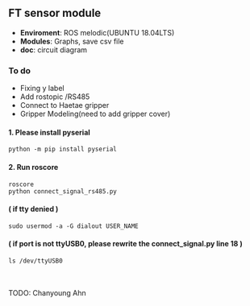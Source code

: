 ## FT sensor module

- **Enviroment**: ROS melodic(UBUNTU 18.04LTS)
- **Modules**: Graphs, save csv file
- **doc**: circuit diagram

### To do
- Fixing y label
- Add rostopic /RS485 
- Connect to Haetae gripper 
- Gripper Modeling(need to add gripper cover)

#### 1. Please install pyserial

    python -m pip install pyserial

#### 2. Run roscore
    roscore
    python connect_signal_rs485.py
    
#### ( if tty denied ) 

    sudo usermod -a -G dialout USER_NAME

#### ( if port is not ttyUSB0, please rewrite the connect_signal.py line 18 )

    ls /dev/ttyUSB0
    
\
\
TODO: Chanyoung Ahn
